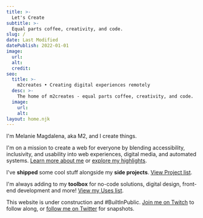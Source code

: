 ```yaml
---
title: >-
  Let's Create
subtitle: >-
  Equal parts coffee, creativity, and code.
slug: /
date: Last Modified
datePublish: 2022-01-01
image:
  url: 
  alt: 
  credit: 
seo:
  title: >-
    m2creates • Creating digital experiences remotely
  desc: >-
    The home of m2creates - equal parts coffee, creativity, and code.
  image: 
    url:
    alt:
layout: home.njk
---
```


I'm Melanie Magdalena, aka M2, and I create things.

I'm on a mission to create a web for everyone by blending accessibility, inclusivity, and usability into web experiences, digital media, and automated systems. [Learn more about me](/about) or [explore my highlights](/highlights).

I've **shipped** some cool stuff alongside my **side projects**. [View Project list](/projects).

I'm always adding to my **toolbox** for no-code solutions, digital design, front-end development and more! [View my Uses list](/uses).

This website is under construction and #BuiltInPublic. [Join me on Twitch](https://twitch.tv/m2creates) to follow along, or [follow me on Twitter](https://twitter.com/m2creates) for snapshots.
